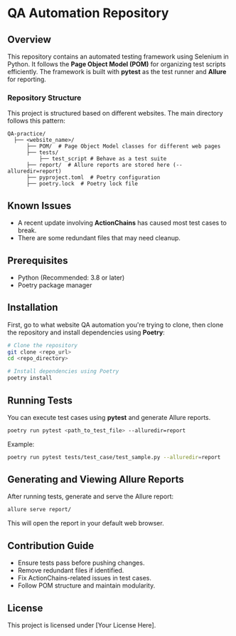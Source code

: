# QA Automation Repository

## Overview
This repository contains an automated testing framework using Selenium in Python. It follows the **Page Object Model (POM)** for organizing test scripts efficiently. The framework is built with **pytest** as the test runner and **Allure** for reporting. 

### Repository Structure
This project is structured based on different websites. The main directory follows this pattern:

```
QA-practice/
  ├── <website_name>/
      ├── POM/  # Page Object Model classes for different web pages
      ├── tests/
          ├── test_script # Behave as a test suite
      ├── report/  # Allure reports are stored here (--alluredir=report)
      ├── pyproject.toml  # Poetry configuration
      ├── poetry.lock  # Poetry lock file
```

## Known Issues
- A recent update involving **ActionChains** has caused most test cases to break.
- There are some redundant files that may need cleanup.

## Prerequisites
- Python (Recommended: 3.8 or later)
- Poetry package manager

## Installation
First, go to what website QA automation you're trying to clone, then clone the repository and install dependencies using **Poetry**:

```sh
# Clone the repository
git clone <repo_url>
cd <repo_directory>

# Install dependencies using Poetry
poetry install
```

## Running Tests
You can execute test cases using **pytest** and generate Allure reports.

```sh
poetry run pytest <path_to_test_file> --alluredir=report
```

Example:
```sh
poetry run pytest tests/test_case/test_sample.py --alluredir=report
```

## Generating and Viewing Allure Reports
After running tests, generate and serve the Allure report:

```sh
allure serve report/
```

This will open the report in your default web browser.

## Contribution Guide
- Ensure tests pass before pushing changes.
- Remove redundant files if identified.
- Fix ActionChains-related issues in test cases.
- Follow POM structure and maintain modularity.

## License
This project is licensed under [Your License Here].

